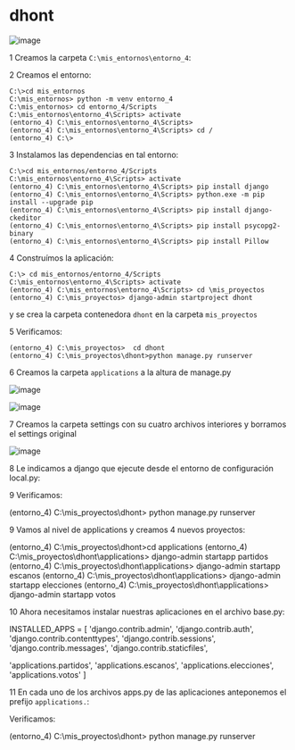 # dhont

![image](https://github.com/user-attachments/assets/97367d9c-902a-40c6-8163-b7e1711a407a)

1 Creamos la carpeta `C:\mis_entornos\entorno_4`:

2 Creamos el entorno:

```
C:\>cd mis_entornos
C:\mis_entornos> python -m venv entorno_4
C:\mis_entornos> cd entorno_4/Scripts
C:\mis_entornos\entorno_4\Scripts> activate
(entorno_4) C:\mis_entornos\entorno_4\Scripts>
(entorno_4) C:\mis_entornos\entorno_4\Scripts> cd /
(entorno_4) C:\>
```

3 Instalamos las dependencias en tal entorno:

```
C:\>cd mis_entornos/entorno_4/Scripts
C:\mis_entornos\entorno_4\Scripts> activate
(entorno_4) C:\mis_entornos\entorno_4\Scripts> pip install django
(entorno_4) C:\mis_entornos\entorno_4\Scripts> python.exe -m pip install --upgrade pip
(entorno_4) C:\mis_entornos\entorno_4\Scripts> pip install django-ckeditor
(entorno_4) C:\mis_entornos\entorno_4\Scripts> pip install psycopg2-binary
(entorno_4) C:\mis_entornos\entorno_4\Scripts> pip install Pillow
```

4 Construímos la aplicación:

```
C:\> cd mis_entornos/entorno_4/Scripts
C:\mis_entornos\entorno_4\Scripts> activate
(entorno_4) C:\mis_entornos\entorno_4\Scripts> cd \mis_proyectos
(entorno_4) C:\mis_proyectos> django-admin startproject dhont
```

y se crea la carpeta contenedora `dhont` en la carpeta `mis_proyectos`

5 Verificamos:

```
(entorno_4) C:\mis_proyectos>  cd dhont
(entorno_4) C:\mis_proyectos\dhont>python manage.py runserver
```

6 Creamos la carpeta `applications` a la altura de manage.py

![image](https://github.com/user-attachments/assets/6845ddc3-aae6-4593-a33e-0834d1d7665a)

![image](https://github.com/user-attachments/assets/04977199-7a94-4335-b3e0-07ad73bfd827)

7 Creamos la carpeta settings con su cuatro archivos interiores y borramos el settings original

![image](https://github.com/user-attachments/assets/a6303270-a68e-470a-9cfa-c4cbf7cdc77d)

8 Le indicamos a django que ejecute desde el entorno de configuración local.py:

9 Verificamos:

(entorno_4) C:\mis_proyectos\dhont> python manage.py runserver

9 Vamos al nivel de applications y creamos 4 nuevos proyectos:

(entorno_4) C:\mis_proyectos\dhont>cd applications
(entorno_4) C:\mis_proyectos\dhont\applications> django-admin startapp partidos
(entorno_4) C:\mis_proyectos\dhont\applications> django-admin startapp escanos
(entorno_4) C:\mis_proyectos\dhont\applications> django-admin startapp elecciones
(entorno_4) C:\mis_proyectos\dhont\applications> django-admin startapp votos

10  Ahora necesitamos instalar nuestras aplicaciones en el archivo base.py:

INSTALLED_APPS = [
   'django.contrib.admin',
   'django.contrib.auth',
   'django.contrib.contenttypes',
   'django.contrib.sessions',
   'django.contrib.messages',
   'django.contrib.staticfiles',

   'applications.partidos',
   'applications.escanos',
   'applications.elecciones',
   'applications.votos'
]

11 En cada uno de los archivos apps.py de las aplicaciones anteponemos el prefijo `applications.`:

Verificamos:

(entorno_4) C:\mis_proyectos\dhont> python manage.py runserver


















